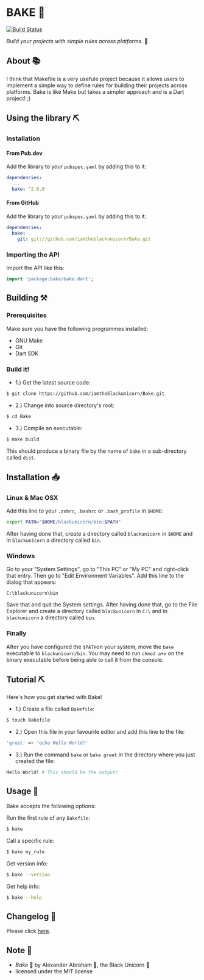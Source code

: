 # BAKE :baguette_bread:

[![Build Status](https://travis-ci.com/iamtheblackunicorn/Bake.svg?branch=main)](https://travis-ci.com/iamtheblackunicorn/Bake)

*Build your projects with simple rules across platforms.* :baguette_bread:

## About :books:

I think that Makefile is a very usefule project because it allows users to implement a simple way to define rules for building their projects across platforms. Bake is like Make but takes a simpler approach and is a Dart project! ;)

## Using the library :pick:

### Installation

#### From Pub.dev

Add the library to your `pubspec.yaml` by adding this to it:

```YAML
dependencies:
  ...
  bake: ^2.0.0
```

#### From GitHub

Add the library to your `pubspec.yaml` by adding this to it:

```YAML
dependencies:
  bake:
    git: git://github.com/iamtheblackunicorn/Bake.git
```

### Importing the API

Import the API like this:

```dart
import 'package:bake/bake.dart';
```

## Building :hammer_and_pick:

### Prerequisites
Make sure you have the following programmes installed:

- GNU Make
- Git
- Dart SDK

### Build it!

- 1.) Get the latest source code:

```bash
$ git clone https://github.com/iamtheblackunicorn/Bake.git
```

- 2.) Change into source directory's root:

```bash
$ cd Bake
```

- 3.) Compile an executable:

```bash
$ make build
```

This should produce a binary file by the name of `bake` in a sub-directory called `dist`.

## Installation :inbox_tray:

### Linux & Mac OSX

Add this line to your `.zshrc`, `.bashrc` or `.bash_profile` in `$HOME`:

```bash
export PATH="$HOME/blackunicorn/bin:$PATH"
```
After having done that, create a directory called `blackunicorn` in `$HOME` and in `blackunicorn` a directory called `bin`.

### Windows

Go to your "System Settings", go to "This PC" or "My PC" and right-click that entry. Then go to "Edit Environment Variables".
Add this line to the dialog that appears:

```
C:\blackunicorn\bin
```

Save that and quit the System settings. After having done that, go to the File Explorer and create a directory called `blackunicorn` in `C:\` and in `blackunicorn` a directory called `bin`.

### Finally

After you have configured the `$PATH`on your system, move the `bake` executable to `blackunicorn/bin`. You may need to run `chmod a+x` on the binary executable before being able to call it from the console.


## Tutorial :pick:

Here's how you get started with Bake!

- 1.) Create a file called `Bakefile`:

```bash
$ touch Bakefile
```

- 2.) Open this file in your favourite editor and add this line to the file:

```bash
'greet' => 'echo Hello World!'
```

- 3.) Run the command `bake` or `bake greet` in the directory where you just created the file:

```bash
Hello World! # This should be the output!
```

## Usage :hammer:

Bake accepts the following options:

Run the first rule of any `Bakefile`:

```bash
$ bake
```

Call a specific rule:

```bash
$ bake my_rule
```

Get version info:

```bash
$ bake --version
```

Get help info:

```bash
$ bake --help
```
## Changelog :scroll:

Please click [here](CHANGELOG.md).

## Note :scroll:

- *Bake* :baguette_bread: by Alexander Abraham :black_heart:, the Black Unicorn :unicorn:
- licensed under the MIT license
